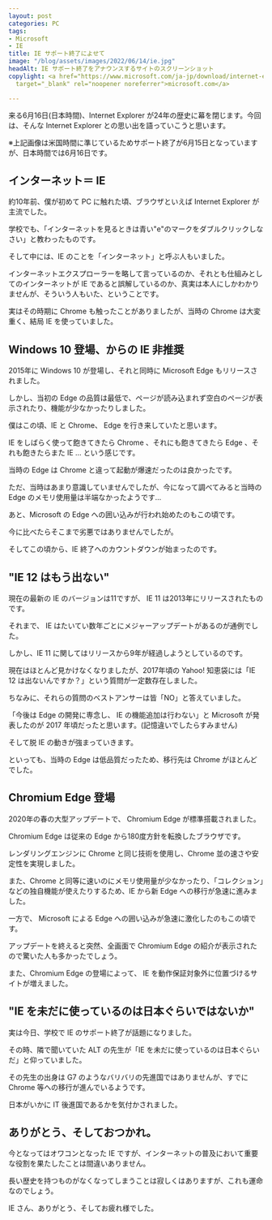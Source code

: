 ```yaml
---
layout: post
categories: PC
tags:
- Microsoft
- IE
title: IE サポート終了によせて
image: "/blog/assets/images/2022/06/14/ie.jpg"
headAlt: IE サポート終了をアナウンスするサイトのスクリーンショット
copylight: <a href="https://www.microsoft.com/ja-jp/download/internet-explorer.aspx"
  target="_blank" rel="noopener noreferrer">microsoft.com</a>

---
```

来る6月16日(日本時間)、Internet Explorer が24年の歴史に幕を閉じます。今回は、そんな Internet Explorer との思い出を語っていこうと思います。

※上記画像は米国時間に準じているためサポート終了が6月15日となっていますが、日本時間では6月16日です。

## インターネット＝ IE

約10年前、僕が初めて PC に触れた頃、ブラウザといえば Internet Explorer が主流でした。

学校でも、「インターネットを見るときは青い"e"のマークをダブルクリックしなさい」と教わったものです。

そして中には、IE のことを「インターネット」と呼ぶ人もいました。

インターネットエクスプローラーを略して言っているのか、それとも仕組みとしてのインターネットが IE であると誤解しているのか、真実は本人にしかわかりませんが、そういう人もいた、ということです。

実はその時期に Chrome も触ったことがありましたが、当時の Chrome は大変重く、結局 IE を使っていました。

## Windows 10 登場、からの IE 非推奨

2015年に Windows 10 が登場し、それと同時に Microsoft Edge もリリースされました。

しかし、当初の Edge の品質は最低で、ページが読み込まれず空白のページが表示されたり、機能が少なかったりしました。

僕はこの頃、IE と Chrome、 Edge を行き来していたと思います。

IE をしばらく使って飽きてきたら Chrome 、それにも飽きてきたら Edge 、それも飽きたらまた IE … という感じです。

当時の Edge は Chrome と違って起動が爆速だったのは良かったです。

ただ、当時はあまり意識していませんでしたが、今になって調べてみると当時の Edge のメモリ使用量は半端なかったようです…

あと、Microsoft の Edge への囲い込みが行われ始めたのもこの頃です。

今に比べたらそこまで劣悪ではありませんでしたが。

そしてこの頃から、IE 終了へのカウントダウンが始まったのです。

## "IE 12 はもう出ない"

現在の最新の IE のバージョンは11ですが、 IE 11 は2013年にリリースされたものです。

それまで、 IE はたいてい数年ごとにメジャーアップデートがあるのが通例でした。

しかし、IE 11 に関してはリリースから9年が経過しようとしているのです。

現在はほとんど見かけなくなりましたが、2017年頃の Yahoo! 知恵袋には「IE 12 は出ないんですか？」という質問が一定数存在しました。

ちなみに、それらの質問のベストアンサーは皆「NO」と答えていました。

「今後は Edge の開発に専念し、 IE の機能追加は行わない」と Microsoft が発表したのが 2017 年頃だったと思います。(記憶違いでしたらすみません)

そして脱 IE の動きが強まっていきます。

といっても、当時の Edge は低品質だったため、移行先は Chrome がほとんどでした。

## Chromium Edge 登場

2020年の春の大型アップデートで、 Chromium Edge が標準搭載されました。

Chromium Edge は従来の Edge から180度方針を転換したブラウザです。

レンダリングエンジンに Chrome と同じ技術を使用し、Chrome 並の速さや安定性を実現しました。

また、Chrome と同等に速いのにメモリ使用量が少なかったり、「コレクション」などの独自機能が使えたりするため、IE から新 Edge への移行が急速に進みました。

一方で、 Microsoft による Edge への囲い込みが急速に激化したのもこの頃です。

アップデートを終えると突然、全画面で Chromium Edge の紹介が表示されたので驚いた人も多かったでしょう。

また、Chromium Edge の登場によって、 IE を動作保証対象外に位置づけるサイトが増えました。

## "IE を未だに使っているのは日本ぐらいではないか"

実は今日、学校で IE のサポート終了が話題になりました。

その時、隣で聞いていた ALT の先生が「IE を未だに使っているのは日本ぐらいだ」と仰っていました。

その先生の出身は G7 のようなバリバリの先進国ではありませんが、すでに Chrome 等への移行が進んでいるようです。

日本がいかに IT 後進国であるかを気付かされました。

## ありがとう、そしておつかれ。

今となってはオワコンとなった IE ですが、インターネットの普及において重要な役割を果たしたことは間違いありません。

長い歴史を持つものがなくなってしまうことは寂しくはありますが、これも運命なのでしょう。

IE さん、ありがとう、そしてお疲れ様でした。